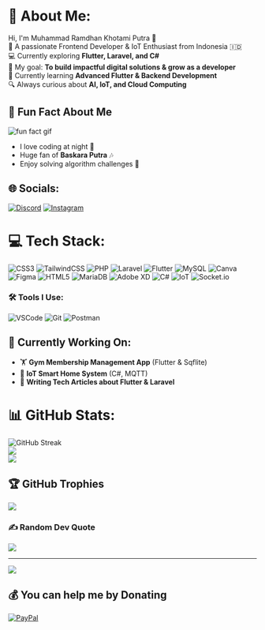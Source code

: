 # 💫 About Me:
Hi, I'm Muhammad Ramdhan Khotami Putra 👋  
🚀 A passionate Frontend Developer & IoT Enthusiast from Indonesia 🇮🇩  
💻 Currently exploring **Flutter, Laravel, and C#**  
🎯 My goal: **To build impactful digital solutions & grow as a developer**  
🌱 Currently learning **Advanced Flutter & Backend Development**  
🔍 Always curious about **AI, IoT, and Cloud Computing** 




## 👀 Fun Fact About Me
![fun fact gif]([https://media.giphy.com/media/jUwpNzg9IcyrK/giphy.gif](https://media4.giphy.com/media/v1.Y2lkPTc5MGI3NjExM3hiZjJ4aDZoZWw3Nzl2eHAyZmRkMGVhNGxsYnc4dTZjamYyNnkydiZlcD12MV9pbnRlcm5hbF9naWZfYnlfaWQmY3Q9Zw/SeFRMluv8ESbu/giphy.gif))  
- I love coding at night 🌙  
- Huge fan of **Baskara Putra** 🎶  
- Enjoy solving algorithm challenges 🧠  




## 🌐 Socials:
[![Discord](https://img.shields.io/badge/Discord-%237289DA.svg?logo=discord&logoColor=white)](https://discordapp.com/users/864391969145094154) [![Instagram](https://img.shields.io/badge/Instagram-%23E4405F.svg?logo=Instagram&logoColor=white)](https://www.instagram.com/khotamiputra/)


# 💻 Tech Stack:
![CSS3](https://img.shields.io/badge/css3-%231572B6.svg?style=for-the-badge&logo=css3&logoColor=white) ![TailwindCSS](https://img.shields.io/badge/tailwindcss-%2338B2AC.svg?style=for-the-badge&logo=tailwind-css&logoColor=white) ![PHP](https://img.shields.io/badge/php-%23777BB4.svg?style=for-the-badge&logo=php&logoColor=white) ![Laravel](https://img.shields.io/badge/laravel-%23FF2D20.svg?style=for-the-badge&logo=laravel&logoColor=white) ![Flutter](https://img.shields.io/badge/Flutter-%2302569B.svg?style=for-the-badge&logo=Flutter&logoColor=white) ![MySQL](https://img.shields.io/badge/mysql-4479A1.svg?style=for-the-badge&logo=mysql&logoColor=white) ![Canva](https://img.shields.io/badge/Canva-%2300C4CC.svg?style=for-the-badge&logo=Canva&logoColor=white) ![Figma](https://img.shields.io/badge/figma-%23F24E1E.svg?style=for-the-badge&logo=figma&logoColor=white) ![HTML5](https://img.shields.io/badge/html5-%23E34F26.svg?style=for-the-badge&logo=html5&logoColor=white) ![MariaDB](https://img.shields.io/badge/MariaDB-003545?style=for-the-badge&logo=mariadb&logoColor=white) ![Adobe XD](https://img.shields.io/badge/Adobe%20XD-470137?style=for-the-badge&logo=Adobe%20XD&logoColor=#FF61F6) ![C#](https://img.shields.io/badge/c%23-%23239120.svg?style=for-the-badge&logo=csharp&logoColor=white) ![IoT](https://img.shields.io/badge/IoT-%2300ADEF.svg?style=for-the-badge&logo=internet-of-things&logoColor=white) ![Socket.io](https://img.shields.io/badge/Socket.io-%23010101.svg?style=for-the-badge&logo=socket.io&logoColor=white)


### 🛠 Tools I Use:
![VSCode](https://img.shields.io/badge/VSCode-%23007ACC.svg?style=for-the-badge&logo=visual-studio-code&logoColor=white)
![Git](https://img.shields.io/badge/Git-%23F05033.svg?style=for-the-badge&logo=git&logoColor=white)
![Postman](https://img.shields.io/badge/Postman-FF6C37?style=for-the-badge&logo=postman&logoColor=white)


## 🚧 Currently Working On:
- 🏋️ **Gym Membership Management App** (Flutter & Sqflite)
- 🔗 **IoT Smart Home System** (C#, MQTT)
- 📝 **Writing Tech Articles about Flutter & Laravel**




# 📊 GitHub Stats:
![GitHub Streak](https://streak-stats.demolab.com/?user=KhotamiPutra&theme=dark&hide_border=false)<br/>
![](https://github-readme-stats.vercel.app/api?username=KhotamiPutra&theme=dark&hide_border=false&include_all_commits=false&count_private=false)<br/>
![](https://github-readme-stats.vercel.app/api/top-langs/?username=KhotamiPutra&theme=dark&hide_border=false&include_all_commits=false&count_private=false&layout=compact)


## 🏆 GitHub Trophies
![](https://github-profile-trophy.vercel.app/?username=KhotamiPutra&theme=dracula&no-frame=false&no-bg=false&margin-w=4)

### ✍️ Random Dev Quote
![](https://quotes-github-readme.vercel.app/api?type=vetical&theme=radical)

---
[![](https://visitcount.itsvg.in/api?id=KhotamiPutra&icon=4&color=0)](https://visitcount.itsvg.in)

  ## 💰 You can help me by Donating
  [![PayPal](https://img.shields.io/badge/PayPal-00457C?style=for-the-badge&logo=paypal&logoColor=white)](https://paypal.me/paypal.me/KhotamiPutra) 

  
<!-- Proudly created with GPRM ( https://gprm.itsvg.in ) -->


